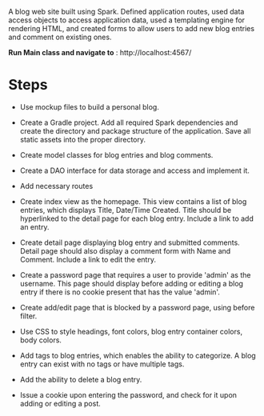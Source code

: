 A blog web site built using Spark. Defined application routes, used data access objects to access application data, used a templating engine for rendering HTML, and created forms to allow users to add new blog entries and comment on existing ones.

**Run Main class and navigate to** : http://localhost:4567/

# Steps

- Use mockup files to build a personal blog.
- Create a Gradle project. Add all required Spark dependencies and create the directory and package structure of the application. Save all static assets into the proper directory.
- Create model classes for blog entries and blog comments.
- Create a DAO interface for data storage and access and implement it.
- Add necessary routes
- Create index view as the homepage. This view contains a list of blog entries, which displays Title, Date/Time Created. Title should be hyperlinked to the detail page for each blog entry. Include a link to add an entry.
- Create detail page displaying blog entry and submitted comments. Detail page should also display a comment form with Name and Comment. Include a link to edit the entry.
- Create a password page that requires a user to provide &#39;admin&#39; as the username. This page should display before adding or editing a blog entry if there is no cookie present that has the value &#39;admin&#39;.
- Create add/edit page that is blocked by a password page, using before filter.
- Use CSS to style headings, font colors, blog entry container colors, body colors.

- Add tags to blog entries, which enables the ability to categorize. A blog entry can exist with no tags or have multiple tags.
- Add the ability to delete a blog entry.
- Issue a cookie upon entering the password, and check for it upon adding or editing a post.
